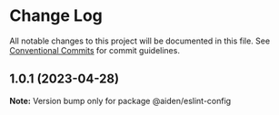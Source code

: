 # Change Log

All notable changes to this project will be documented in this file.
See [Conventional Commits](https://conventionalcommits.org) for commit guidelines.

## 1.0.1 (2023-04-28)

**Note:** Version bump only for package @aiden/eslint-config
